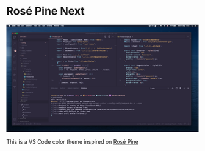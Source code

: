 # Rosé Pine Next

![Screenshot](https://github.com/csilva2810/rose-pine-next/raw/master/./assets/screenshot.png)

This is a VS Code color theme inspired on [Rosé Pine](https://github.com/rose-pine/vscode)
